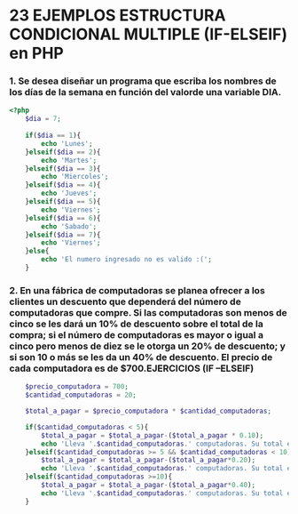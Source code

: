 # 23 EJEMPLOS ESTRUCTURA CONDICIONAL MULTIPLE (IF-ELSEIF) en PHP
### 1. Se desea diseñar un programa que escriba los nombres de los días de la semana en función del valorde una variable DIA.

```php
<?php
    $dia = 7;
    
    if($dia == 1){
        echo 'Lunes';
    }elseif($dia == 2){
        echo 'Martes';
    }elseif($dia == 3){
        echo 'Miercoles';
    }elseif($dia == 4){
        echo 'Jueves';
    }elseif($dia == 5){
        echo 'Viernes';
    }elseif($dia == 6){
        echo 'Sabado';
    }elseif($dia == 7){
        echo 'Viernes';
    }else{
        echo 'El numero ingresado no es valido :(';
    }
```

### 2. En una fábrica de computadoras se planea ofrecer a los clientes un descuento que dependerá del número de computadoras que compre. Si las computadoras son menos de cinco se les dará un 10% de descuento sobre el total de la compra; si el número de computadoras es mayor o igual a cinco pero menos de diez se le otorga un 20% de descuento; y si son 10 o más se les da un 40% de descuento. El precio de cada computadora es de $700.EJERCICIOS (IF –ELSEIF)

```php
    $precio_computadora = 700;
    $cantidad_computadoras = 20;

    $total_a_pagar = $precio_computadora * $cantidad_computadoras;

    if($cantidad_computadoras < 5){
        $total_a_pagar = $total_a_pagar-($total_a_pagar * 0.10);
        echo 'Lleva '.$cantidad_computadoras.' computadoras. Su total es de '.$total_a_pagar.'.';
    }elseif($cantidad_computadoras >= 5 && $cantidad_computadoras < 10){
        $total_a_pagar = $total_a_pagar-($total_a_pagar*0.20);
        echo 'Lleva '.$cantidad_computadoras.' computadoras. Su total es de '.$total_a_pagar.'.';
    }elseif($cantidad_computadoras >=10){
        $total_a_pagar = $total_a_pagar-($total_a_pagar*0.40);
        echo 'Lleva '.$cantidad_computadoras.' computadoras. Su total es de '.$total_a_pagar.'.';
    }
```